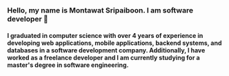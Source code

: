 ### Hello, my name is Montawat Sripaiboon. I am software developer 👋

#### I graduated in computer science with over 4 years of experience in developing web applications, mobile applications, backend systems, and databases in a software development company. Additionally, I have worked as a freelance developer and I am currently studying for a master's degree in software engineering.
<!--
**Montawat-S/Montawat-S** is a ✨ _special_ ✨ repository because its `README.md` (this file) appears on your GitHub profile.

Here are some ideas to get you started:

- 🔭 I’m currently working on ...
- 🌱 I’m currently learning ...
- 👯 I’m looking to collaborate on ...
- 🤔 I’m looking for help with ...
- 💬 Ask me about ...
- 📫 How to reach me: ...
- 😄 Pronouns: ...
- ⚡ Fun fact: ...
-->
